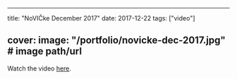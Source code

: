 
---
title: "NoVIČke December 2017"
date: 2017-12-22
tags: ["video"]

cover:
  image: "/portfolio/novicke-dec-2017.jpg" # image path/url
---

Watch the video [here](https://www.youtube.com/watch?v=LE4oarj2nbI).


